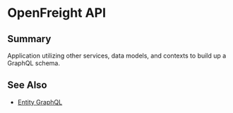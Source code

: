 # OpenFreight API

## Summary

Application utilizing other services, data models, and contexts to build up a GraphQL schema.

## See Also

- [Entity GraphQL](https://entitygraphql.github.io/docs/getting-started)